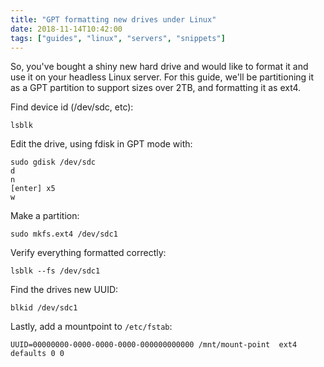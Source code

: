 ```yaml
---
title: "GPT formatting new drives under Linux"
date: 2018-11-14T10:42:00
tags: ["guides", "linux", "servers", "snippets"]
---
```


So, you've bought a shiny new hard drive and would like to format it and use it on your headless Linux server.
For this guide, we'll be partitioning it as a GPT partition to support sizes over 2TB, and formatting it as ext4.

Find device id (/dev/sdc, etc):
```
lsblk
```

Edit the drive, using fdisk in GPT mode with:
```
sudo gdisk /dev/sdc
d
n
[enter] x5
w
```

Make a partition:
```
sudo mkfs.ext4 /dev/sdc1
```

Verify everything formatted correctly:
```
lsblk --fs /dev/sdc1
```

Find the drives new UUID:
```
blkid /dev/sdc1
```

Lastly, add a mountpoint to `/etc/fstab`:
```
UUID=00000000-0000-0000-0000-000000000000 /mnt/mount-point  ext4 defaults 0 0
```
